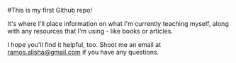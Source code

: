 #This is my first Github repo!

It's where I'll place information on what I'm currently teaching myself,
along with any resources that I'm using - like books or articles.

I hope you'll find it helpful, too. Shoot me an email at [ramos.alisha@gmail.com](mailto:ramos.alisha@gmail.com) if you have any questions.
